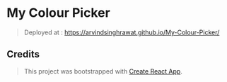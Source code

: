 # My Colour Picker

> Deployed at : https://arvindsinghrawat.github.io/My-Colour-Picker/

## Credits

> This project was bootstrapped with [Create React App](https://github.com/facebook/create-react-app).